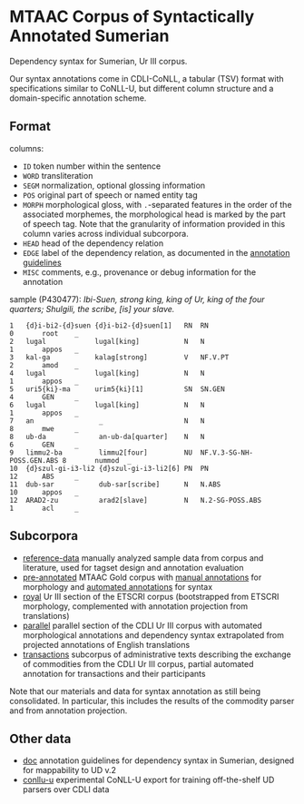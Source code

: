 # MTAAC Corpus of Syntactically Annotated Sumerian

Dependency syntax for Sumerian, Ur III corpus. 

Our syntax annotations come in CDLI-CoNLL, a tabular (TSV) format with specifications similar to CoNLL-U, but different column structure and a domain-specific annotation scheme.

## Format

columns:

- `ID` token number within the sentence
- `WORD` transliteration
- `SEGM` normalization, optional glossing information
- `POS` original part of speech or named entity tag
- `MORPH` morphological gloss, with `.`-separated features in the order of the associated morphemes, the morphological head is marked by the part of speech tag. Note that the granularity of information provided in this column varies across individual subcorpora.
- `HEAD` head of the dependency relation
- `EDGE` label of the dependency relation, as documented in the [annotation guidelines](doc)
- `MISC` comments, e.g., provenance or debug information for the annotation

sample (P430477): *Ibi-Suen, strong king, king of Ur, king of the four quarters; Shulgili, the scribe, [is] your slave.*

    1   {d}i-bi2-{d}suen {d}i-bi2-{d}suen[1]   RN  RN                        0       root    _
    2   lugal            lugal[king]           N   N                         1       appos   _
    3   kal-ga           kalag[strong]         V   NF.V.PT                   2       amod    _
    4   lugal            lugal[king]           N   N                         1       appos   _
    5   uri5{ki}-ma      urim5{ki}[1]          SN  SN.GEN                    4       GEN     _
    6   lugal            lugal[king]           N   N                         1       appos   _
    7   an                _                    N   N                         8       mwe     _
    8   ub-da             an-ub-da[quarter]    N   N                         6       GEN     _
    9   limmu2-ba         limmu2[four]         NU  NF.V.3-SG-NH-POSS.GEN.ABS 8       nummod  _
    10  {d}szul-gi-i3-li2 {d}szul-gi-i3-li2[6] PN  PN                        12      ABS     _
    11  dub-sar           dub-sar[scribe]      N   N.ABS                     10      appos   _
    12  ARAD2-zu          arad2[slave]         N   N.2-SG-POSS.ABS           1       acl     _

## Subcorpora

- [reference-data](reference-data) manually analyzed sample data from corpus and literature, used for tagset design and annotation evaluation
- [pre-annotated](pre-annotated) MTAAC Gold corpus with [manual annotations](https://github.com/cdli-gh/mtaac_gold_corpus/tree/workflow/morph/to_dict) for morphology and [automated annotations](https://github.com/cdli-gh/mtaac_work/tree/master/parse) for syntax
- [royal](royal) Ur III section of the ETSCRI corpus (bootstrapped from ETSCRI morphology, complemented with annotation projection from translations)
- [parallel](parallel) parallel section of the CDLI Ur III corpus with automated morphological annotations and dependency syntax extrapolated from projected annotations of English translations
- [transactions](transactions) subcorpus of administrative texts describing the exchange of commodities from the CDLI Ur III corpus, partial automated annotation for transactions and their participants

Note that our materials and data for syntax annotation as still being consolidated. In particular, this includes the results of the commodity parser and from annotation projection.

## Other data

- [doc](doc) annotation guidelines for dependency syntax in Sumerian, designed for mappability to UD v.2
- [conllu-u](conll-u) experimental CoNLL-U export for training off-the-shelf UD parsers over CDLI data


